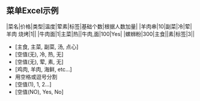 ## 菜单Excel示例

|菜名|价格|类型|温度|荤素|标签|基础个数|根据人数加量|
|羊肉串|10|副菜|冷|荤|羊肉 烧烤|1||
|牛肉面|1|主菜|热||牛肉,面|100|Yes|
|螺蛳粉|300|主食||素|标签|3||

- [主食, 主菜, 副菜, 汤, 点心]
- [空值(无), 冷, 热, 无]
- [空值(无), 荤, 素, 无]
- [鸡肉, 羊肉, 海鲜, etc...]
- 用空格或逗号分割
- [空值(1), 1, 2...]
- [空值(NO), Yes, No]
